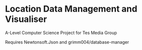 # Location Data Management and Visualiser
A-Level Computer Science Project for Tes Media Group

Requires Newtonsoft.Json and grimm004/database-manager
